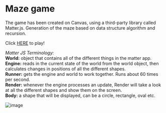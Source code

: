 # Maze game 
The game has been created on Canvas, using a third-party library called Matter.js.
Generation of the maze based on data structure algorithm and recursion. </br>

Click <a href="https://agiwunderlich.github.io/Maze_game/">HERE</a> to play!</br>

<i>Matter JS Terminology:</i></br>
<b>World:</b> object that contains all of the different things in the matter app.</br>
<b>Engine:</b> reads in the current state of the world from the world object, then calculates changes in positions of all the different shapes.</br>
<b>Runner:</b> gets the engine and world to work together. Runs about 60 times per second.</br>
<b>Render:</b> whenever the engine processes an update, Render will take a look at all the different shapes and show them on the screen.</br>
<b>Body:</b> a shape that will be displayed, can be a circle, rectangle, oval etc.</br>

![image](https://user-images.githubusercontent.com/35004717/140768178-3541d63d-8b61-4f7c-9bc8-6b5698e6a129.png)
